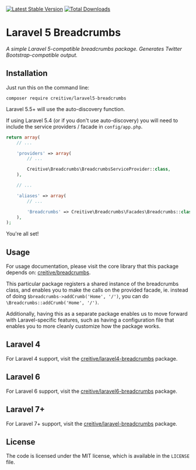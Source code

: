 [![Latest Stable Version](https://poser.pugx.org/creitive/laravel5-breadcrumbs/version.png)](https://packagist.org/packages/creitive/laravel5-breadcrumbs) [![Total Downloads](https://poser.pugx.org/creitive/laravel5-breadcrumbs/d/total.png)](https://packagist.org/packages/creitive/laravel5-breadcrumbs)

Laravel 5 Breadcrumbs
=====================

*A simple Laravel 5-compatible breadcrumbs package. Generates Twitter Bootstrap-compatible output.*


Installation
------------

Just run this on the command line:

```
composer require creitive/laravel5-breadcrumbs
```

Laravel 5.5+ will use the auto-discovery function.

If using Laravel 5.4 (or if you don't use auto-discovery) you will need to include the service providers / facade in `config/app.php`.

```php
return array(
	// ...

	'providers' => array(
		// ...

		Creitive\Breadcrumbs\BreadcrumbsServiceProvider::class,
	),

	// ...

	'aliases' => array(
		// ...

		'Breadcrumbs' => Creitive\Breadcrumbs\Facades\Breadcrumbs::class,
	),
);
```

You're all set!


Usage
-----

For usage documentation, please visit the core library that this package depends on: [creitive/breadcrumbs](https://github.com/creitive/breadcrumbs).

This particular package registers a shared instance of the breadcrumbs class, and enables you to make the calls on the provided facade, ie. instead of doing `$breadcrumbs->addCrumb('Home', '/')`, you can do `\Breadcrumbs::addCrumb('Home', '/')`.

Additionally, having this as a separate package enables us to move forward with Laravel-specific features, such as having a configuration file that enables you to more cleanly customize how the package works.


Laravel 4
---------

For Laravel 4 support, visit the [creitive/laravel4-breadcrumbs](https://github.com/creitive/laravel4-breadcrumbs) package.


Laravel 6
---------

For Laravel 6 support, visit the [creitive/laravel6-breadcrumbs](https://github.com/creitive/laravel6-breadcrumbs) package.


Laravel 7+
---------

For Laravel 7+ support, visit the [creitive/laravel-breadcrumbs](https://github.com/creitive/laravel-breadcrumbs) package.


License
-------

The code is licensed under the MIT license, which is available in the `LICENSE` file.
